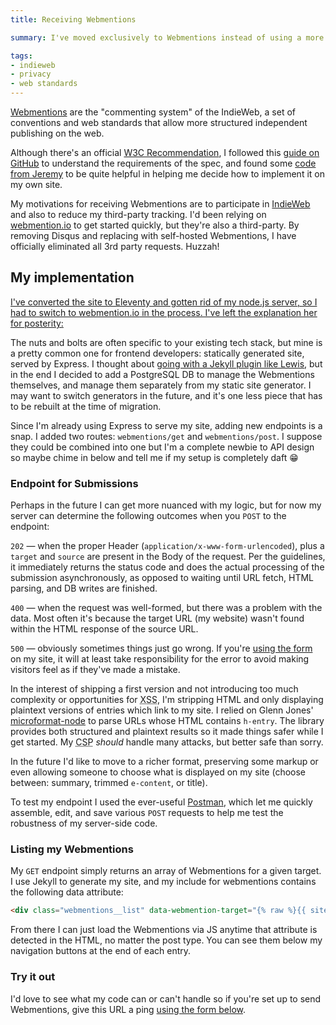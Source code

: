 ```yaml
---
title: Receiving Webmentions

summary: I've moved exclusively to Webmentions instead of using a more traditional commenting system. Respond to this entry by linking to it from your own website!

tags:
- indieweb
- privacy
- web standards
---
```


[Webmentions](https://webmention.net) are the "commenting system" of the IndieWeb, a set of conventions and web standards that allow more structured independent publishing on the web.

Although there's an official [W3C Recommendation](https://www.w3.org/TR/webmention/), I followed this [guide on GitHub](https://github.com/converspace/webmention/blob/master/README.md) to understand the requirements of the spec, and found some [code from Jeremy](https://adactio.com/journal/6495) to be quite helpful in helping me decide how to implement it on my own site.

My motivations for receiving Webmentions are to participate in [IndieWeb](https://indiewebify.me) and also to reduce my third-party tracking. I'd been relying on [webmention.io](https://webmention.io) to get started quickly, but they're also a third-party. By removing Disqus and replacing with self-hosted Webmentions, I have officially eliminated all 3rd party requests. Huzzah!

## My implementation

<ins class="update" datetime="2022-09-15">I've converted the site to Eleventy and gotten rid of my node.js server, so I had to switch to <a href="https://webmention.io">webmention.io</a> in the process. I've left the explanation her for posterity:</ins>

The nuts and bolts are often specific to your existing tech stack, but mine is a pretty common one for frontend developers: statically generated site, served by Express. I thought about [going with a Jekyll plugin like Lewis](https://lewisnyman.co.uk/blog/indie-web-camp-2015/), but in the end I decided to add a PostgreSQL DB to manage the Webmentions themselves, and manage them separately from my static site generator. I may want to switch generators in the future, and it's one less piece that has to be rebuilt at the time of migration.

Since I'm already using Express to serve my site, adding new endpoints is a snap. I added two routes: `webmentions/get` and `webmentions/post`. I suppose they could be combined into one but I'm a complete newbie to API design so maybe chime in below and tell me if my setup is completely daft 😁

### Endpoint for Submissions

Perhaps in the future I can get more nuanced with my logic, but for now my server can determine the following outcomes when you `POST` to the endpoint:

`202` — when the proper Header (`application/x-www-form-urlencoded`), plus a `target` and `source` are present in the Body of the request. Per the guidelines, it immediately returns the status code and does the actual processing of the submission asynchronously, as opposed to waiting until URL fetch, HTML parsing, and DB writes are finished.

`400` — when the request was well-formed, but there was a problem with the data. Most often it's because the target URL (my website) wasn't found within the HTML response of the source URL.

`500` — obviously sometimes things just go wrong. If you're [using the form](#webmentions) on my site, it will at least take responsibility for the error to avoid making visitors feel as if they've made a mistake.

In the interest of shipping a first version and not introducing too much complexity or opportunities for <abbr title="cross-site scripting">XSS</abbr>, I'm stripping HTML and only displaying plaintext versions of entries which link to my site. I relied on Glenn Jones' [microformat-node](https://github.com/glennjones/microformat-node) to parse URLs whose HTML contains `h-entry`. The library provides both structured and plaintext results so it made things safer while I get started. My <abbr title="Content Security Policy">CSP</abbr> _should_ handle many attacks, but better safe than sorry.

In the future I'd like to move to a richer format, preserving some markup or even allowing someone to choose what is displayed on my site (choose between: summary, trimmed `e-content`, or title).

To test my endpoint I used the ever-useful [Postman](https://www.getpostman.com/apps), which let me quickly assemble, edit, and save various `POST` requests to help me test the robustness of my server-side code.

### Listing my Webmentions

My `GET` endpoint simply returns an array of Webmentions for a given target. I use Jekyll to generate my site, and my include for webmentions contains the following data attribute:

```html
<div class="webmentions__list" data-webmention-target="{% raw %}{{ site.url }}{{ page.url }}{% endraw %}"></div>
```

From there I can just load the Webmentions via JS anytime that attribute is detected in the HTML, no matter the post type. You can see them below my navigation buttons at the end of each entry.

### Try it out

I'd love to see what my code can or can't handle so if you're set up to send Webmentions, give this URL a ping [using the form below](#webmentions).

